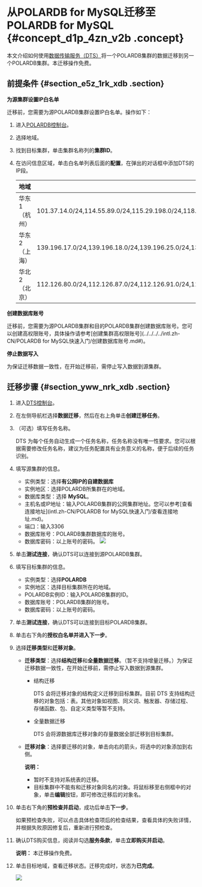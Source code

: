 # 从POLARDB for MySQL迁移至POLARDB for MySQL {#concept_d1p_4zn_v2b .concept}

本文介绍如何使用[数据传输服务（DTS）](https://www.alibabacloud.com/help/zh/doc-detail/26592.htm)将一个POLARDB集群的数据迁移到另一个POLARDB集群。本迁移操作免费。

## 前提条件 {#section_e5z_1rk_xdb .section}

**为源集群设置IP白名单**

迁移前，您需要为源POLARDB集群设置IP白名单。操作如下：

1.  进入[POLARDB控制台](https://polardb.console.aliyun.com/)。
2.  选择地域。
3.  找到目标集群，单击集群名称列的**集群ID**。
4.  在访问信息区域，单击白名单列表后面的**配置**，在弹出的对话框中添加DTS的IP段。

    |地域|需要添加到POLARDB白名单的IP段|
    |--|-------------------|
    |华东1（杭州）|101.37.14.0/24,114.55.89.0/24,115.29.198.0/24,118.178.120.0/24,118.178.121.0/24,120.26.106.0/24,120.26.116.0/24,120.26.117.0/24,120.26.118.0/24,120.55.192.0/24,120.55.193.0/24,120.55.194.0/24,120.55.241.0/24,121.40.125.0/24,121.196.246.0/24,101.37.12.0/24,101.37.13.0/24,101.37.15.0/24,101.37.25.0/24,47.96.39.0/24,118.31.184.0/24,118.31.165.0/24,118.31.246.0/24,120.55.12.0/24,47.97.7.0/24,120.55.129.0/24|
    |华东2（上海）|139.196.17.0/24,139.196.18.0/24,139.196.25.0/24,139.196.27.0/24,139.196.154.0/24,139.196.116.0/24,139.196.254.0/24,139.196.166.0/24,106.14.46.0/24,106.14.37.0/24,106.14.36.0/24,106.15.250.0/24,101.132.248.0/24,47.100.95.0/24,120.55.129.0/24|
    |华北2（北京）|112.126.80.0/24,112.126.87.0/24,112.126.91.0/24,112.126.92.0/24,123.56.108.0/24,123.56.120.0/24,123.56.137.0/24,123.56.148.0/24,123.56.164.0/24,123.57.48.0/24,182.92.153.0/24,182.92.186.0/24,101.200.174.0/24,101.200.160.0/24,101.200.176.0/24,47.94.36.0/24,47.94.47.0/24,101.201.214.0/24,101.201.82.0/24,120.55.129.0/24|


**创建数据库账号**

迁移前，您需要为源POLARDB集群和目的POLARDB集群创建数据库账号。您可以创建高权限账号，具体操作请参考[创建集群高权限账号](../../../../intl.zh-CN/POLARDB for MySQL快速入门/创建数据库账号.md#)。

**停止数据写入**

为保证迁移数据一致性，在开始迁移前，需停止写入数据到源集群。

## 迁移步骤 {#section_yww_nrk_xdb .section}

1.  进入[DTS控制台](https://dts.console.aliyun.com/)。
2.  在左侧导航栏选择**数据迁移**，然后在右上角单击**创建迁移任务**。
3.  （可选）填写任务名称。

    DTS 为每个任务自动生成一个任务名称，任务名称没有唯一性要求。您可以根据需要修改任务名称，建议为任务配置具有业务意义的名称，便于后续的任务识别。

4.  填写源集群的信息。

    -   实例类型：选择**有公网IP的自建数据库**
    -   实例地区：选择POLARDB所集群在的地域。
    -   数据库类型：选择 **MySQL**。
    -   主机名或IP地址：输入POLARDB集群的公网集群地址。您可以参考[查看连接地址](intl.zh-CN/POLARDB for MySQL快速入门/查看连接地址.md)。
    -   端口：输入3306
    -   数据库账号：POLARDB集群数据库的账号。
    -   数据库密码：以上账号的密码。
    ![](http://static-aliyun-doc.oss-cn-hangzhou.aliyuncs.com/assets/img/17772/15663568239778_zh-CN.png)

5.  单击**测试连接**，确认DTS可以连接到源POLARDB集群。
6.  填写目标集群的信息。
    -   实例类型：选择**POLARDB**
    -   实例地区：选择目标集群所在的地域。
    -   POLARDB实例ID：输入POLARDB集群的ID。
    -   数据库账号：POLARDB集群的账号。
    -   数据库密码：以上账号的密码。
7.  单击**测试连接**，确认DTS可以连接到目标POLARDB集群。
8.  单击右下角的**授权白名单并进入下一步**。
9.  选择**迁移类型**和**迁移对象**。
    -   **迁移类型**：选择**结构迁移**和**全量数据迁移**。（暂不支持增量迁移。）为保证迁移数据一致性，在开始迁移前，需停止写入数据到源集群。
        -   结构迁移

            DTS 会将迁移对象的结构定义迁移到目标集群。目前 DTS 支持结构迁移的对象包括：表。其他对象如视图、同义词、触发器、存储过程、存储函数、包、自定义类型等暂不支持。

        -   全量数据迁移

            DTS 会将源数据库迁移对象的存量数据全部迁移到目标集群。

    -   **迁移对象**：选择要迁移的对象，单击向右的箭头，将选中的对象添加到右侧。

        **说明：** 

        -   暂时不支持对系统表的迁移。
        -   目标集群中不能有和迁移对象同名的对象。将鼠标移至右侧框中的对象，单击**编辑**按钮，即可修改迁移后的对象名。
10. 单击右下角的**预检查并启动**，成功后单击**下一步**。

    如果预检查失败，可以点击具体检查项后的检查结果，查看具体的失败详情，并根据失败原因修复后，重新进行预检查。

11. 确认DTS购买信息，阅读并勾选**服务条款**，单击**立即购买并启动**。

    **说明：** 本迁移操作免费。

12. 单击目标地域，查看迁移状态。迁移完成时，状态为**已完成**。

    ![](http://static-aliyun-doc.oss-cn-hangzhou.aliyuncs.com/assets/img/17772/15663568239779_zh-CN.png)


